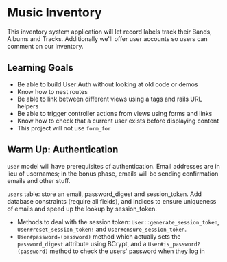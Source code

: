 # Music Inventory

This inventory system application will let record labels track their Bands, Albums and Tracks. Additionally we'll offer user accounts so users can comment on our inventory.

## Learning Goals

* Be able to build User Auth without looking at old code or demos
* Know how to nest routes
* Be able to link between different views using a tags and rails URL helpers
* Be able to trigger controller actions from views using forms and links
* Know how to check that a current user exists before displaying content
* This project will not use ```form_for```

## Warm Up: Authentication

```User``` model will have prerequisites of authentication. Email addresses are in lieu of usernames; in the bonus phase, emails will be sending confirmation emails and other stuff.

```users``` table:  store an email, password_digest and session_token. Add database constraints (require all fields), and indices to ensure uniqueness of emails and speed up the lookup by session_token.

* Methods to deal with the session token: ```User::generate_session_token```, ```User#reset_session_token!``` and ```User#ensure_session_token```.
* ```User#password=(password)``` method which actually sets the ```password_digest``` attribute using BCrypt, and a ```User#is_password?(password)``` method to check the users' password when they log in